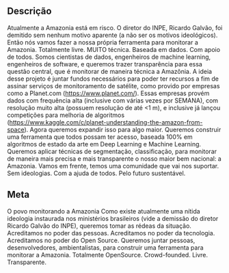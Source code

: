 ## Descrição
Atualmente a Amazonia está em risco. O diretor do INPE, Ricardo Galvão, foi demitido sem nenhum motivo aparente (a não ser os motivos ideológicos). Então nós vamos fazer a nossa própria ferramenta para monitorar a Amazonia. Totalmente livre. MUITO técnica. Baseada em dados. Com apoio de todos. Somos cientistas de dados, engenheiros de machine learning, engenheiros de software, e queremos trazer transparência para essa questão central, que é monitorar de maneira técnica a Amazônia. A ideia desse projeto é juntar fundos necessários para poder ter recursos a fim de assinar serviços de monitoramento de satélite, como provido por empresas como a Planet.com (https://www.planet.com/). Essas empresas provém dados com frequência alta (inclusive com várias vezes por SEMANA), com resolução muito alta (possuem resolução de até <1 m), e inclusive já lançou competições para melhoria de algoritmos (https://www.kaggle.com/c/planet-understanding-the-amazon-from-space). Agora queremos expandir isso para algo maior. Queremos construir uma ferramenta que todos possam ter acesso, baseada 100% em algoritmos de estado da arte em Deep Learning e Machine Learning. Queremos aplicar técnicas de segmentação, classificação, para monitorar de maneira mais precisa e mais transparente o nosso maior bem nacional: a Amazonia. Vamos em frente, temos uma comunidade que vai nos suportar. Sem ideologias. Com a ajuda de todos. Pelo futuro sustentável.


## Meta
O povo monitorando a Amazonia
Como existe atualmente uma nítida ideologia instaurada nos ministérios brasileiros (vide a demissão do diretor Ricardo Galvão do INPE), queremos tomar as rédeas da situação. Acreditamos no poder das pessoas. Acreditamos no poder da tecnologia. Acreditamos no poder do Open Source. Queremos juntar pessoas, desenvolvedores, ambientalistas, para construir uma ferramenta para monitorar a Amazonia. Totalmente OpenSource. Crowd-founded. Livre. Transparente.


